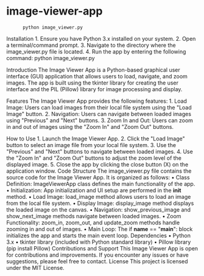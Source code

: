 # image-viewer-app
          python image_viewer.py

Installation
    1. Ensure you have Python 3.x installed on your system.
    2. Open a terminal/command prompt.
    3. Navigate to the directory where the image_viewer.py file is located.
    4. Run the app by entering the following command:
          python image_viewer.py
 
      
Introduction
The Image Viewer App is a Python-based graphical user interface (GUI) application that allows users to load, navigate, and zoom images. The app is built using the tkinter library for creating the user interface and the PIL (Pillow) library for image processing and display.

Features
The Image Viewer App provides the following features:
    1. Load Image: Users can load images from their local file system using the "Load Image" button.
    2. Navigation: Users can navigate between loaded images using "Previous" and "Next" buttons.
    3. Zoom In and Out: Users can zoom in and out of images using the "Zoom In" and "Zoom Out" buttons.

      
How to Use
    1. Launch the Image Viewer App.
    2. Click the "Load Image" button to select an image file from your local file system.
    3. Use the "Previous" and "Next" buttons to navigate between loaded images.
    4. Use the "Zoom In" and "Zoom Out" buttons to adjust the zoom level of the displayed image.
    5. Close the app by clicking the close button (X) on the application window.
Code Structure
The image_viewer.py file contains the source code for the Image Viewer App. It is organized as follows:
    • Class Definition: ImageViewerApp class defines the main functionality of the app.
    • Initialization: App initialization and UI setup are performed in the __init__ method.
    • Load Image: load_image method allows users to load an image from the local file system.
    • Display Image: display_image method displays the loaded image on the canvas.
    • Navigation: show_previous_image and show_next_image methods navigate between loaded images.
    • Zoom Functionality: zoom_in, zoom_out, and update_zoom methods handle zooming in and out of images.
    • Main Loop: The if __name__ == "__main__": block initializes the app and starts the main event loop.
Dependencies
    • Python 3.x
    • tkinter library (included with Python standard library)
    • Pillow library (pip install Pillow)
Contributions and Support
This Image Viewer App is open for contributions and improvements. If you encounter any issues or have suggestions, please feel free to contact.
License
This project is licensed under the MIT License.
